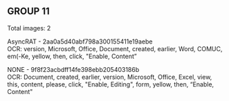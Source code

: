 ## GROUP 11
Total images: 2  

AsyncRAT - 2aa0a5d40abf798a300155411e19aebe  
OCR: version, Microsoft, Office, Document, created, earlier, Word, COMUC, em(-Ke, yellow, then, click, "Enable, Content”  

NONE - 9f8f23acbdff14fe398ebb205403186b  
OCR: Document, created, earlier, version, Microsoft, Office, Excel, view, this, content, please, click, "Enable, Editing", form, yellow, then, “Enable, Content"  

